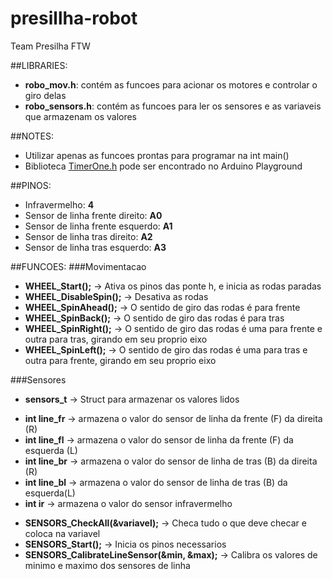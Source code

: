 # presillha-robot
Team Presilha FTW

##LIBRARIES:
- **robo_mov.h**: contém as funcoes para acionar os motores e controlar o giro delas
- **robo_sensors.h**: contém as funcoes para ler os sensores e as variaveis que armazenam os valores

##NOTES:
- Utilizar apenas as funcoes prontas para programar na int main()
- Biblioteca [TimerOne.h](http://playground.arduino.cc/Code/Timer1) pode ser encontrado no Arduino Playground

##PINOS:
- Infravermelho: **4**
- Sensor de linha frente direito: **A0**
- Sensor de linha frente esquerdo: **A1**
- Sensor de linha tras direito: **A2**
- Sensor de linha tras esquerdo: **A3**

##FUNCOES:
###Movimentacao
>
- **WHEEL_Start();** -> Ativa os pinos das ponte h, e inicia as rodas paradas
- **WHEEL_DisableSpin();** -> Desativa as rodas
- **WHEEL_SpinAhead();** -> O sentido de giro das rodas é para frente
- **WHEEL_SpinBack();** -> O sentido de giro das rodas é para tras
- **WHEEL_SpinRight();** -> O sentido de giro das rodas é uma para frente e outra para tras, girando em seu proprio eixo
- **WHEEL_SpinLeft();** -> O sentido de giro das rodas é uma para tras e outra para frente, girando em seu proprio eixo

###Sensores
>
- **sensors_t** -> Struct para armazenar os valores lidos

>>
- **int line_fr** -> armazena o valor do sensor de linha da frente (F) da direita (R)
- **int line_fl** -> armazena o valor do sensor de linha da frente (F) da esquerda (L)
- **int line_br** -> armazena o valor do sensor de linha de tras (B) da direita (R)
- **int line_bl** -> armazena o valor do sensor de linha de tras (B) da esquerda(L)
- **int ir** -> armazena o valor do sensor infravermelho

>
- **SENSORS_CheckAll(&variavel);** -> Checa tudo o que deve checar e coloca na variavel
- **SENSORS_Start();** -> Inicia os pinos necessarios
- **SENSORS_CalibrateLineSensor(&min, &max);** -> Calibra os valores de minimo e maximo dos sensores de linha
